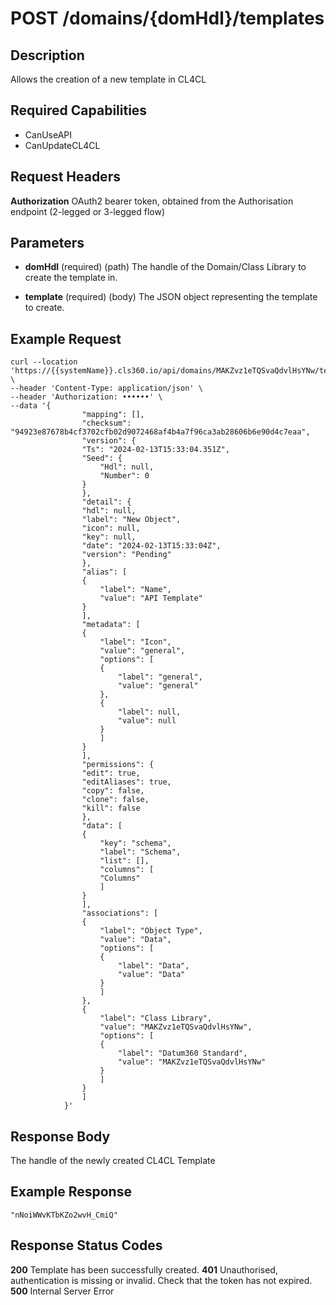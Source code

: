 # POST /domains/{domHdl}/templates

## Description
Allows the creation of a new template in CL4CL

## Required Capabilities
* CanUseAPI
* CanUpdateCL4CL
## Request Headers

**Authorization** OAuth2 bearer token, obtained from the Authorisation endpoint (2-legged or 3-legged flow)

## Parameters

* **domHdl** (required) (path) The handle of the Domain/Class Library to create the template in.

* **template** (required) (body) The JSON object representing the template to create.

## Example Request
```
curl --location 'https://{{systemName}}.cls360.io/api/domains/MAKZvz1eTQSvaQdvlHsYNw/templates' \
--header 'Content-Type: application/json' \
--header 'Authorization: ••••••' \
--data '{
                "mapping": [],
                "checksum": "94923e87678b4cf3702cfb02d9072468af4b4a7f96ca3ab28606b6e90d4c7eaa",
                "version": {
                "Ts": "2024-02-13T15:33:04.351Z",
                "Seed": {
                    "Hdl": null,
                    "Number": 0
                }
                },
                "detail": {
                "hdl": null,
                "label": "New Object",
                "icon": null,
                "key": null,
                "date": "2024-02-13T15:33:04Z",
                "version": "Pending"
                },
                "alias": [
                {
                    "label": "Name",
                    "value": "API Template"
                }
                ],
                "metadata": [
                {
                    "label": "Icon",
                    "value": "general",
                    "options": [
                    {
                        "label": "general",
                        "value": "general"
                    },
                    {
                        "label": null,
                        "value": null
                    }
                    ]
                }
                ],
                "permissions": {
                "edit": true,
                "editAliases": true,
                "copy": false,
                "clone": false,
                "kill": false
                },
                "data": [
                {
                    "key": "schema",
                    "label": "Schema",
                    "list": [],
                    "columns": [
                    "Columns"
                    ]
                }
                ],
                "associations": [
                {
                    "label": "Object Type",
                    "value": "Data",
                    "options": [
                    {
                        "label": "Data",
                        "value": "Data"
                    }
                    ]
                },
                {
                    "label": "Class Library",
                    "value": "MAKZvz1eTQSvaQdvlHsYNw",
                    "options": [
                    {
                        "label": "Datum360 Standard",
                        "value": "MAKZvz1eTQSvaQdvlHsYNw"
                    }
                    ]
                }
                ]
            }'
```

## Response Body
The handle of the newly created CL4CL Template

## Example Response
```
"nNoiWWvKTbKZo2wvH_CmiQ"
```

## Response Status Codes
**200** Template has been successfully created.
**401** Unauthorised, authentication is missing or invalid. Check that the token has not expired.
**500** Internal Server Error


